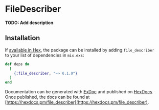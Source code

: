 # FileDescriber

**TODO: Add description**

## Installation

If [available in Hex](https://hex.pm/docs/publish), the package can be installed
by adding `file_describer` to your list of dependencies in `mix.exs`:

```elixir
def deps do
  [
    {:file_describer, "~> 0.1.0"}
  ]
end
```

Documentation can be generated with [ExDoc](https://github.com/elixir-lang/ex_doc)
and published on [HexDocs](https://hexdocs.pm). Once published, the docs can
be found at [https://hexdocs.pm/file_describer](https://hexdocs.pm/file_describer).

